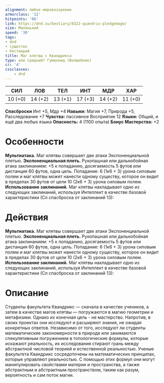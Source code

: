 ```yaml
---
alignment: любое мировоззрение
armorclass: '12'
hitpoints: '66'
link: https://dnd.su/bestiary/8322-quandrix-pledgemage/
size: Маленький
speed: '30'
tags:
- dnd
- существо
- бестиарий
title: Маг клятвы с Квандрикса
type: или Средний? Гуманоид (Волшебник)
cr: '4'
cssclasses:
    - dnd
---
```



| СИЛ | ЛОВ | ТЕЛ | ИНТ | МДР | ХАР |
|---|---|---|---|---|---|
| 10 (+0) | 14 (+2) | 13 (+1) | 17 (+3) | 14 (+2) | 11 (+0) |
**Спасброски** Инт +5, Мдр +4
**Навыки:** Магия +7, Природа +5, Расследование +7
**Чувства:** пассивное Восприятие 12
**Языки:** Общий, и ещё два любых языка
**Опасность:** 4 (1100 опыта)
**Бонус Мастерства:** +2


# Особенности
**Мультиатака.** Маг клятвы совершает две атаки Экспоненциальной плетью.
**Экспоненциальная плеть.** Рукопашная или дальнобойная атака заклинанием: +5 к попаданию, досягаемость 5 футов или дистанция 60 футов, одна цель. Попадание: 6 (1к6 + 3) урона силовым полем и маг клятвы может нанести одному существу, которое он видит в пределах 30 футов от цели 10 (2к6 + 3) урона силовым полем.
**Использование заклинаний.** Маг клятвы накладывает одно из следующих заклинаний, используя Интеллект в качестве базовой характеристики (Сл спасброска от заклинаний 13):


# Действия
**Мультиатака.** Маг клятвы совершает две атаки Экспоненциальной плетью.
**Экспоненциальная плеть.** Рукопашная или дальнобойная атака заклинанием: +5 к попаданию, досягаемость 5 футов или дистанция 60 футов, одна цель. Попадание: 6 (1к6 + 3) урона силовым полем и маг клятвы может нанести одному существу, которое он видит в пределах 30 футов от цели 10 (2к6 + 3) урона силовым полем.
**Использование заклинаний.** Маг клятвы накладывает одно из следующих заклинаний, используя Интеллект в качестве базовой характеристики (Сл спасброска от заклинаний 13):


# Описание
Студенты факультета Квандрикс — сначала в качестве учеников, а затем в качестве магов клятвы — погружаются в магию геометрии и метафизики. Однако их конечная цель - не мастерство. Напротив, в своих проектах они исследуют и расширяют знания, не ожидая конкретных ответов. Независимо от того, исследуют ли студенты математические закономерности в природе или занимаются спекулятивным погружением в топологические формулы, которые искажают реальность, их исследования стирают грань между абстрактной числовой теорией и естественной реальностью.    Ученые факультета Квандрикс сосредоточены на математических принципах, которые управляют реальностью. С помощью этих формул они могут манипулировать свойствами материи и пространства, а также абстрактным и абстрактным пространством, таким как разум, вероятность и сам поток магии.